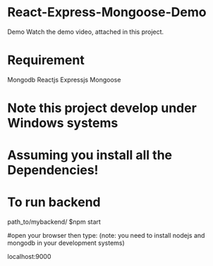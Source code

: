 # React-Express-Mongoose-Demo
Demo
Watch the demo video, attached in this project.




# Requirement
Mongodb
Reactjs
Expressjs
Mongoose

# Note this project develop under Windows systems

# Assuming you install all the Dependencies!


# To run backend
path_to/mybackend/
$npm start

#open your browser then type:
(note: you need to install nodejs and mongodb in your development systems)

localhost:9000


